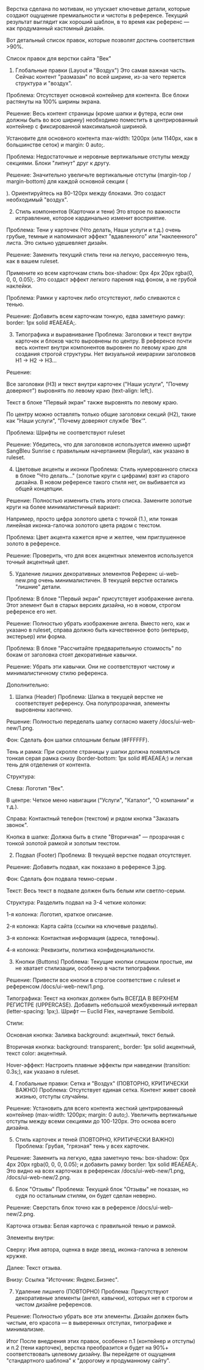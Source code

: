 Верстка сделана по мотивам, но упускает ключевые детали, которые создают ощущение премиальности и чистоты в референсе. Текущий результат выглядит как хороший шаблон, в то время как референс — как продуманный кастомный дизайн.

Вот детальный список правок, которые позволят достичь соответствия >90%.

Список правок для верстки сайта "Век"

1. Глобальные правки (Layout и "Воздух")
   Это самая важная часть. Сейчас контент "размазан" по всей ширине, из-за чего теряется структура и "воздух".

Проблема: Отсутствует основной контейнер для контента. Все блоки растянуты на 100% ширины экрана.

Решение: Весь контент страницы (кроме шапки и футера, если они должны быть во всю ширину) необходимо поместить в центрированный контейнер с фиксированной максимальной шириной.

Установите для основного контента max-width: 1200px (или 1140px, как в большинстве сеток) и margin: 0 auto;.

Проблема: Недостаточные и неровные вертикальные отступы между секциями. Блоки "липнут" друг к другу.

Решение: Значительно увеличьте вертикальные отступы (margin-top / margin-bottom) для каждой основной секции (<section>). Ориентируйтесь на 80-120px между блоками. Это создаст необходимый "воздух".

2. Стиль компонентов (Карточки и тени)
   Это второе по важности исправление, которое кардинально изменит восприятие.

Проблема: Тени у карточек (Что делать, Наши услуги и т.д.) очень грубые, темные и напоминают эффект "вдавленного" или "наклеенного" листа. Это сильно удешевляет дизайн.

Решение: Заменить текущий стиль тени на легкую, рассеянную тень, как в вашем ruleset.

Примените ко всем карточкам стиль box-shadow: 0px 4px 20px rgba(0, 0, 0, 0.05);. Это создаст эффект легкого парения над фоном, а не грубой наклейки.

Проблема: Рамки у карточек либо отсутствуют, либо сливаются с тенью.

Решение: Добавить всем карточкам тонкую, едва заметную рамку: border: 1px solid #EAEAEA;.

3. Типографика и выравнивание
   Проблема: Заголовки и текст внутри карточек и блоков часто выровнены по центру. В референсе почти весь контент внутри компонентов выровнен по левому краю для создания строгой структуры. Нет визуальной иеирархии заголовков H1 -> H2 -> H3...

Решение:

Все заголовки (H3) и текст внутри карточек ("Наши услуги", "Почему доверяют") выровнять по левому краю (text-align: left;).

Текст в блоке "Первый экран" также выровнять по левому краю.

По центру можно оставлять только общие заголовки секций (H2), такие как "Наши услуги", "Почему доверяют службе 'Век'".

Проблема: Шрифты не соответствуют ruleset

Решение: Убедитесь, что для заголовков используется именно шрифт SangBleu Sunrise с правильным начертанием (Regular), как указано в ruleset.

4. Цветовые акценты и иконки
   Проблема: Стиль нумерованного списка в блоке "Что делать..." (золотые круги с цифрами) взят из старого дизайна. В новом референсе такого стиля нет, он выбивается из общей концепции.

Решение: Полностью изменить стиль этого списка. Замените золотые круги на более минималистичный вариант:

Например, просто цифра золотого цвета с точкой (1.), или тонкая линейная иконка-галочка золотого цвета рядом с текстом.

Проблема: Цвет акцента кажется ярче и желтее, чем приглушенное золото в референсе.

Решение: Проверить, что для всех акцентных элементов используется точный акцентный цвет.

5. Удаление лишних декоративных элементов
   Референс ui-web-new.png очень минималистичен. В текущей верстке остались "лишние" детали.

Проблема: В блоке "Первый экран" присутствует изображение ангела. Этот элемент был в старых версиях дизайна, но в новом, строгом референсе его нет.

Решение: Полностью убрать изображение ангела. Вместо него, как и указано в ruleset, справа должно быть качественное фото (интерьер, экстерьер) или форма.

Проблема: В блоке "Рассчитайте предварительную стоимость" по бокам от заголовка стоят декоративные кавычки.

Решение: Убрать эти кавычки. Они не соответствуют чистому и минималистичному стилю референса.

Дополнительно:

1. Шапка (Header)
   Проблема: Шапка в текущей верстке не соответствует референсу. Она полупрозрачная, элементы выровнены хаотично.

Решение: Полностью переделать шапку согласно макету /docs/ui-web-new/1.png.

Фон: Сделать фон шапки сплошным белым (#FFFFFF).

Тень и рамка: При скролле страницы у шапки должна появляться тонкая серая рамка снизу (border-bottom: 1px solid #EAEAEA;) и легкая тень для отделения от контента.

Структура:

Слева: Логотип "Век".

В центре: Четкое меню навигации ("Услуги", "Каталог", "О компании" и т.д.).

Справа: Контактный телефон (текстом) и рядом кнопка "Заказать звонок".

Кнопка в шапке: Должна быть в стиле "Вторичная" — прозрачная с тонкой золотой рамкой и золотым текстом.

2. Подвал (Footer)
   Проблема: В текущей верстке подвал отсутствует.

Решение: Добавить подвал, как показано в референсе 3.jpg.

Фон: Сделать фон подвала темно-серым .

Текст: Весь текст в подвале должен быть белым или светло-серым.

Структура: Разделить подвал на 3-4 четкие колонки:

1-я колонка: Логотип, краткое описание.

2-я колонка: Карта сайта (ссылки на ключевые разделы).

3-я колонка: Контактная информация (адреса, телефоны).

4-я колонка: Реквизиты, политика конфиденциальности.

3. Кнопки (Buttons)
   Проблема: Текущие кнопки слишком простые, им не хватает стилизации, особенно в части типографики.

Решение: Привести все кнопки в строгое соответствие с ruleset и референсом /docs/ui-web-new/1.png.

Типографика: Текст на кнопках должен быть ВСЕГДА В ВЕРХНЕМ РЕГИСТРЕ (UPPERCASE). Добавить небольшой межбуквенный интервал (letter-spacing: 1px;). Шрифт — Euclid Flex, начертание Semibold.

Стили:

Основная кнопка: Заливка background: акцентный, текст белый.

Вторичная кнопка: background: transparent;, border: 1px solid акцентный, текст color: акцентный.

Hover-эффект: Настроить плавные эффекты при наведении (transition: 0.3s;), как указано в ruleset.

4. Глобальные правки: Сетка и "Воздух" (ПОВТОРНО, КРИТИЧЕСКИ ВАЖНО)
   Проблема: Отсутствует единая сетка. Контент живет своей жизнью, отступы случайны.

Решение: Установить для всего контента жесткий центрированный контейнер (max-width: 1200px; margin: 0 auto;). Увеличить вертикальные отступы между всеми секциями до 100-120px. Это основа всего дизайна.

5. Стиль карточек и теней (ПОВТОРНО, КРИТИЧЕСКИ ВАЖНО)
   Проблема: Грубая, "грязная" тень у всех карточек.

Решение: Заменить на легкую, едва заметную тень: box-shadow: 0px 4px 20px rgba(0, 0, 0, 0.05); и добавить рамку border: 1px solid #EAEAEA;. Это видно на всех карточках в референсах /docs/ui-web-new/1.png, /docs/ui-web-new/2.png.

6. Блок "Отзывы"
   Проблема: Текущий блок "Отзывы" не показан, но судя по остальным стилям, он будет сделан неверно.

Решение: Сверстать блок точно как в референсе /docs/ui-web-new/2.png.

Карточка отзыва: Белая карточка с правильной тенью и рамкой.

Элементы внутри:

Сверху: Имя автора, оценка в виде звезд, иконка-галочка в зеленом кружке.

Далее: Текст отзыва.

Внизу: Ссылка "Источник: Яндекс.Бизнес".

7. Удаление лишнего (ПОВТОРНО)
   Проблема: Присутствуют декоративные элементы (ангел, кавычки), которых нет в строгом и чистом дизайне референсов.

Решение: Полностью убрать все эти элементы. Дизайн должен быть чистым, его красота — в выверенных отступах, типографике и минимализме.

Итог
После внедрения этих правок, особенно п.1 (контейнер и отступы) и п.2 (тени карточек), верстка преобразится и будет на 90%+ соответствовать целевому дизайну. Вы перейдете от ощущения "стандартного шаблона" к "дорогому и продуманному сайту".
